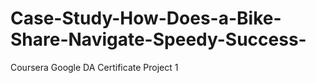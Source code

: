 # Case-Study-How-Does-a-Bike-Share-Navigate-Speedy-Success-
Coursera Google DA Certificate Project 1 
